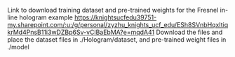 Link to download training dataset and pre-trained weights for the Fresnel in-line hologram example
https://knightsucfedu39751-my.sharepoint.com/:u:/g/personal/zyzhu_knights_ucf_edu/ESh8SVnbHqxItiqkrMd4PnsB11i3wDZBp6Sv-vClBaEbMA?e=mqdA41
Download the files and place the dataset files in ./Hologram/dataset, and pre-trained weight files in ./model
